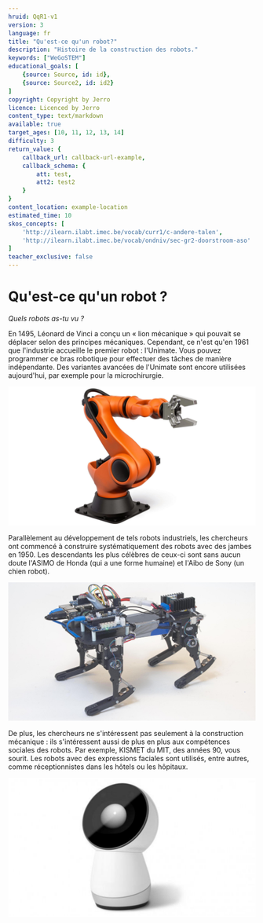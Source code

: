 ```yaml
---
hruid: QqR1-v1
version: 3
language: fr
title: "Qu'est-ce qu'un robot?"
description: "Histoire de la construction des robots."
keywords: ["WeGoSTEM"]
educational_goals: [
    {source: Source, id: id}, 
    {source: Source2, id: id2}
]
copyright: Copyright by Jerro
licence: Licenced by Jerro
content_type: text/markdown
available: true
target_ages: [10, 11, 12, 13, 14]
difficulty: 3
return_value: {
    callback_url: callback-url-example,
    callback_schema: {
        att: test,
        att2: test2
    }
}
content_location: example-location
estimated_time: 10
skos_concepts: [
    'http://ilearn.ilabt.imec.be/vocab/curr1/c-andere-talen', 
    'http://ilearn.ilabt.imec.be/vocab/ondniv/sec-gr2-doorstroom-aso'
]
teacher_exclusive: false
---
```


# Qu'est-ce qu'un robot ?

*Quels robots as-tu vu ?*

En 1495, Léonard de Vinci a conçu un « lion mécanique » qui pouvait se déplacer selon des principes mécaniques. Cependant, ce n'est qu'en 1961 que l'industrie accueille le premier robot : l'Unimate. Vous pouvez programmer ce bras robotique pour effectuer des tâches de manière indépendante. Des variantes avancées de l'Unimate sont encore utilisées aujourd'hui, par exemple pour la microchirurgie.

![](embed/Robotarm.PNG "Bras Robotique Moderne")

Parallèlement au développement de tels robots industriels, les chercheurs ont commencé à construire systématiquement des robots avec des jambes en 1950. Les descendants les plus célèbres de ceux-ci sont sans aucun doute l'ASIMO de Honda (qui a une forme humaine) et l'Aibo de Sony (un chien robot).

![](embed/ASIMO.PNG "Asimo")

De plus, les chercheurs ne s'intéressent pas seulement à la construction mécanique : ils s'intéressent aussi de plus en plus aux compétences sociales des robots. Par exemple, KISMET du MIT, des années 90, vous sourit. Les robots avec des expressions faciales sont utilisés, entre autres, comme réceptionnistes dans les hôtels ou les hôpitaux.

![](embed/Jibo.PNG "Jibo")